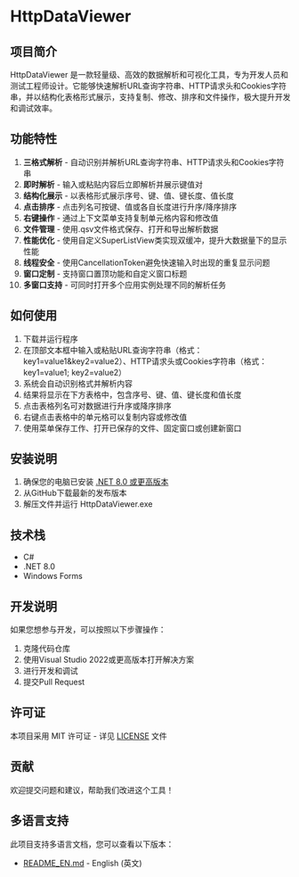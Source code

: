 # HttpDataViewer

## 项目简介
HttpDataViewer 是一款轻量级、高效的数据解析和可视化工具，专为开发人员和测试工程师设计。它能够快速解析URL查询字符串、HTTP请求头和Cookies字符串，并以结构化表格形式展示，支持复制、修改、排序和文件操作，极大提升开发和调试效率。

## 功能特性

1. **三格式解析** - 自动识别并解析URL查询字符串、HTTP请求头和Cookies字符串
2. **即时解析** - 输入或粘贴内容后立即解析并展示键值对
3. **结构化展示** - 以表格形式展示序号、键、值、键长度、值长度
4. **点击排序** - 点击列名可按键、值或各自长度进行升序/降序排序
5. **右键操作** - 通过上下文菜单支持复制单元格内容和修改值
6. **文件管理** - 使用.qsv文件格式保存、打开和导出解析数据
7. **性能优化** - 使用自定义SuperListView类实现双缓冲，提升大数据量下的显示性能
8. **线程安全** - 使用CancellationToken避免快速输入时出现的重复显示问题
9. **窗口定制** - 支持窗口置顶功能和自定义窗口标题
10. **多窗口支持** - 可同时打开多个应用实例处理不同的解析任务

## 如何使用

1. 下载并运行程序
2. 在顶部文本框中输入或粘贴URL查询字符串（格式：key1=value1&key2=value2）、HTTP请求头或Cookies字符串（格式：key1=value1; key2=value2）
3. 系统会自动识别格式并解析内容
4. 结果将显示在下方表格中，包含序号、键、值、键长度和值长度
5. 点击表格列名可对数据进行升序或降序排序
6. 右键点击表格中的单元格可以复制内容或修改值
7. 使用菜单保存工作、打开已保存的文件、固定窗口或创建新窗口

## 安装说明

1. 确保您的电脑已安装 [.NET 8.0 或更高版本](https://dotnet.microsoft.com/download/dotnet/8.0)
2. 从GitHub下载最新的发布版本
3. 解压文件并运行 HttpDataViewer.exe

## 技术栈
- C#
- .NET 8.0
- Windows Forms

## 开发说明

如果您想参与开发，可以按照以下步骤操作：
1. 克隆代码仓库
2. 使用Visual Studio 2022或更高版本打开解决方案
3. 进行开发和调试
4. 提交Pull Request

## 许可证
本项目采用 MIT 许可证 - 详见 [LICENSE](LICENSE) 文件

## 贡献
欢迎提交问题和建议，帮助我们改进这个工具！

## 多语言支持
此项目支持多语言文档，您可以查看以下版本：
- [README_EN.md](README_EN.md) - English (英文)